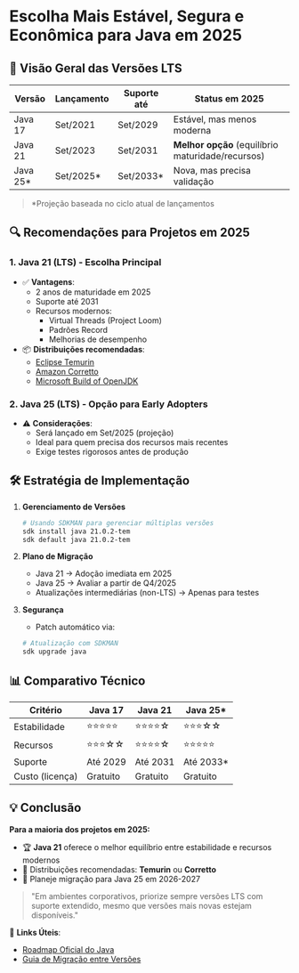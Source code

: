 # Escolha Mais Estável, Segura e Econômica para Java em 2025

## 🚀 Visão Geral das Versões LTS

| Versão    | Lançamento | Suporte até | Status em 2025                                    |
| --------- | ---------- | ----------- | ------------------------------------------------- |
| Java 17   | Set/2021   | Set/2029    | Estável, mas menos moderna                        |
| Java 21   | Set/2023   | Set/2031    | **Melhor opção** (equilíbrio maturidade/recursos) |
| Java 25\* | Set/2025\* | Set/2033\*  | Nova, mas precisa validação                       |

> \*Projeção baseada no ciclo atual de lançamentos

## 🔍 Recomendações para Projetos em 2025

### 1. **Java 21 (LTS)** - **Escolha Principal**

- ✅ **Vantagens**:
  - 2 anos de maturidade em 2025
  - Suporte até 2031
  - Recursos modernos:
    - Virtual Threads (Project Loom)
    - Padrões Record
    - Melhorias de desempenho
- 📦 **Distribuições recomendadas**:
  - [Eclipse Temurin](https://adoptium.net/)
  - [Amazon Corretto](https://aws.amazon.com/corretto/)
  - [Microsoft Build of OpenJDK](https://www.microsoft.com/openjdk)

### 2. **Java 25 (LTS)** - Opção para Early Adopters

- ⚠️ **Considerações**:
  - Será lançado em Set/2025 (projeção)
  - Ideal para quem precisa dos recursos mais recentes
  - Exige testes rigorosos antes de produção

## 🛠️ Estratégia de Implementação

1. **Gerenciamento de Versões**

   ```bash
   # Usando SDKMAN para gerenciar múltiplas versões
   sdk install java 21.0.2-tem
   sdk default java 21.0.2-tem
   ```

2. **Plano de Migração**

   - Java 21 → Adoção imediata em 2025
   - Java 25 → Avaliar a partir de Q4/2025
   - Atualizações intermediárias (non-LTS) → Apenas para testes

3. **Segurança**
   - Patch automático via:
   ```bash
   # Atualização com SDKMAN
   sdk upgrade java
   ```

## 📊 Comparativo Técnico

| Critério        | Java 17    | Java 21   | Java 25\*  |
| --------------- | ---------- | --------- | ---------- |
| Estabilidade    | ⭐⭐⭐⭐⭐ | ⭐⭐⭐⭐☆ | ⭐⭐⭐☆☆   |
| Recursos        | ⭐⭐⭐☆☆   | ⭐⭐⭐⭐☆ | ⭐⭐⭐⭐⭐ |
| Suporte         | Até 2029   | Até 2031  | Até 2033\* |
| Custo (licença) | Gratuito   | Gratuito  | Gratuito   |

## 💡 Conclusão

**Para a maioria dos projetos em 2025:**

- 🏆 **Java 21** oferece o melhor equilíbrio entre estabilidade e recursos modernos
- 🔧 Distribuições recomendadas: **Temurin** ou **Corretto**
- 🔄 Planeje migração para Java 25 em 2026-2027

> "Em ambientes corporativos, priorize sempre versões LTS com suporte extendido, mesmo que versões mais novas estejam disponíveis."

📌 **Links Úteis**:

- [Roadmap Oficial do Java](https://www.oracle.com/java/technologies/java-se-support-roadmap.html)
- [Guia de Migração entre Versões](https://docs.oracle.com/en/java/javase/21/migrate/)
